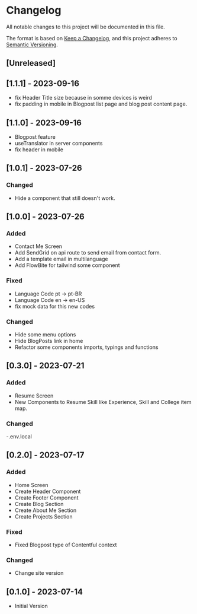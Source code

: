 # Changelog

All notable changes to this project will be documented in this file.

The format is based on [Keep a Changelog](https://keepachangelog.com/en/1.0.0/),
and this project adheres to [Semantic Versioning](https://semver.org/spec/v2.0.0.html).

## [Unreleased]

## [1.1.1] - 2023-09-16

- fix Header Title size because in somme devices is weird
- fix padding in mobile in Blogpost list page and blog post content page.

## [1.1.0] - 2023-09-16

- Blogpost feature
- useTranslator in server components
- fix header in mobile

## [1.0.1] - 2023-07-26

### Changed

- Hide a component that still doesn't work.

## [1.0.0] - 2023-07-26

### Added

- Contact Me Screen
- Add SendGrid on api route to send email from contact form.
- Add a template email in multilanguage
- Add FlowBite for tailwind some component

### Fixed

- Language Code pt -> pt-BR
- Language Code en -> en-US
- fix mock data for this new codes

### Changed

- Hide some menu options
- Hide BlogPosts link in home
- Refactor some components imports, typings and functions

## [0.3.0] - 2023-07-21

### Added

- Resume Screen
- New Components to Resume Skill like Experience, Skill and College item map.

### Changed

-.env.local

## [0.2.0] - 2023-07-17

### Added

- Home Screen
- Create Header Component
- Create Footer Component
- Create Blog Section
- Create About Me Section
- Create Projects Section

### Fixed

- Fixed Blogpost type of Contentful context

### Changed

- Change site version

## [0.1.0] - 2023-07-14

- Initial Version

